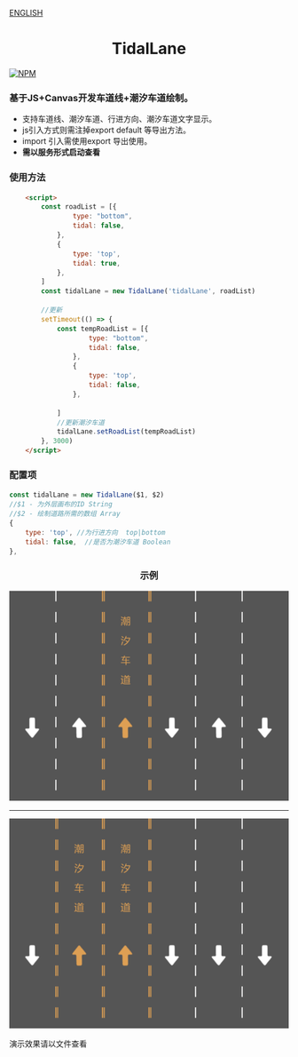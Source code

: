 [ENGLISH](./README.md)

<h1 align="center">TidalLane</h1>

[![NPM](https://nodei.co/npm/@faintout/tidal-lane.png)](https://npmjs.org/package/@faintout/tidal-lane)

### 基于JS+Canvas开发车道线+潮汐车道绘制。

- 支持车道线、潮汐车道、行进方向、潮汐车道文字显示。
- js引入方式则需注掉export default 等导出方法。
- import 引入需使用export 导出使用。
- **需以服务形式启动查看**

### 使用方法

```html
    <script>
        const roadList = [{
                type: "bottom",
                tidal: false,
            },
            {
                type: 'top',
                tidal: true,
            },
        ]
        const tidalLane = new TidalLane('tidalLane', roadList)

        //更新
        setTimeout(() => {
            const tempRoadList = [{
                    type: "bottom",
                    tidal: false,
                },
                {
                    type: 'top',
                    tidal: false,
                },

            ]
            //更新潮汐车道
            tidalLane.setRoadList(tempRoadList)
        }, 3000)
    </script>
```
### 配置项
```javascript
const tidalLane = new TidalLane($1, $2)
//$1 - 为外层画布的ID String
//$2 - 绘制道路所需的数组 Array 
{
    type: 'top', //为行进方向  top|bottom
    tidal: false,  //是否为潮汐车道 Boolean
},
```

<h3 align="center">示例</h3>

<p align="center">
    <img src="./images/1.png" />
</p>
<hr/>
<p align="center">
    <img src="./images/2.png" />
</p>





演示效果请以文件查看

